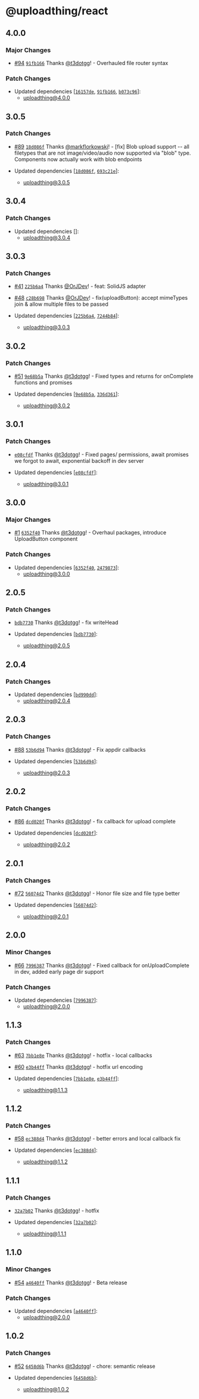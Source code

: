 # @uploadthing/react

## 4.0.0

### Major Changes

- [#94](https://github.com/pingdotgg/uploadthing/pull/94) [`91fb166`](https://github.com/pingdotgg/uploadthing/commit/91fb1660ba9a3dd2eb92df16b5bb1d3373b77662) Thanks [@t3dotgg](https://github.com/t3dotgg)! - Overhauled file router syntax

### Patch Changes

- Updated dependencies [[`16157de`](https://github.com/pingdotgg/uploadthing/commit/16157de54198d0838007efb4f6a37a4cd8720bab), [`91fb166`](https://github.com/pingdotgg/uploadthing/commit/91fb1660ba9a3dd2eb92df16b5bb1d3373b77662), [`b073c96`](https://github.com/pingdotgg/uploadthing/commit/b073c96120edccf9c9dd8f6db78611f43b841d20)]:
  - uploadthing@4.0.0

## 3.0.5

### Patch Changes

- [#89](https://github.com/pingdotgg/uploadthing/pull/89) [`18d086f`](https://github.com/pingdotgg/uploadthing/commit/18d086f55eb5bdc1348116957f04a771eb6dfd9b) Thanks [@markflorkowski](https://github.com/markflorkowski)! - [fix] Blob upload support -- all filetypes that are not image/video/audio now supported via "blob" type. Components now actually work with blob endpoints

- Updated dependencies [[`18d086f`](https://github.com/pingdotgg/uploadthing/commit/18d086f55eb5bdc1348116957f04a771eb6dfd9b), [`693c21e`](https://github.com/pingdotgg/uploadthing/commit/693c21e0c98a2dd5a6361733c77dba2ab1a39122)]:
  - uploadthing@3.0.5

## 3.0.4

### Patch Changes

- Updated dependencies []:
  - uploadthing@3.0.4

## 3.0.3

### Patch Changes

- [#41](https://github.com/pingdotgg/uploadthing/pull/41) [`225b6a4`](https://github.com/pingdotgg/uploadthing/commit/225b6a40d7a84ba6ea8c47faab77246b5b671ba8) Thanks [@OrJDev](https://github.com/OrJDev)! - feat: SolidJS adapter

- [#48](https://github.com/pingdotgg/uploadthing/pull/48) [`c28b698`](https://github.com/pingdotgg/uploadthing/commit/c28b698e2489383b127aa3097c832326e27bb5df) Thanks [@OrJDev](https://github.com/OrJDev)! - fix(uploadButton): accept mimeTypes join & allow multiple files to be passed

- Updated dependencies [[`225b6a4`](https://github.com/pingdotgg/uploadthing/commit/225b6a40d7a84ba6ea8c47faab77246b5b671ba8), [`7244b84`](https://github.com/pingdotgg/uploadthing/commit/7244b8479b612f00360069c05aacf450b2b65696)]:
  - uploadthing@3.0.3

## 3.0.2

### Patch Changes

- [#51](https://github.com/pingdotgg/uploadthing/pull/51) [`9e68b5a`](https://github.com/pingdotgg/uploadthing/commit/9e68b5a12f9747113ccd8cc930e04bcf38cbe79c) Thanks [@t3dotgg](https://github.com/t3dotgg)! - Fixed types and returns for onComplete functions and promises

- Updated dependencies [[`9e68b5a`](https://github.com/pingdotgg/uploadthing/commit/9e68b5a12f9747113ccd8cc930e04bcf38cbe79c), [`336d361`](https://github.com/pingdotgg/uploadthing/commit/336d361763a870240f9703522e244d1e3dfe8861)]:
  - uploadthing@3.0.2

## 3.0.1

### Patch Changes

- [`e08cfdf`](https://github.com/pingdotgg/uploadthing/commit/e08cfdf0e26797025a7e6baa598b0c11957ce587) Thanks [@t3dotgg](https://github.com/t3dotgg)! - Fixed pages/ permissions, await promises we forgot to await, exponential backoff in dev server

- Updated dependencies [[`e08cfdf`](https://github.com/pingdotgg/uploadthing/commit/e08cfdf0e26797025a7e6baa598b0c11957ce587)]:
  - uploadthing@3.0.1

## 3.0.0

### Major Changes

- [#1](https://github.com/pingdotgg/uploadthing/pull/1) [`6352f40`](https://github.com/pingdotgg/uploadthing/commit/6352f4057fc5a37a25d3561dcef06e0ba14b4af4) Thanks [@t3dotgg](https://github.com/t3dotgg)! - Overhaul packages, introduce UploadButton component

### Patch Changes

- Updated dependencies [[`6352f40`](https://github.com/pingdotgg/uploadthing/commit/6352f4057fc5a37a25d3561dcef06e0ba14b4af4), [`2479873`](https://github.com/pingdotgg/uploadthing/commit/247987335a5c0ec4d43568f31897377e3656fce2)]:
  - uploadthing@3.0.0

## 2.0.5

### Patch Changes

- [`bdb7730`](https://github.com/pingdotgg/uploadthing/commit/bdb77302cbe1ea6ae0f2c00296f225a5d29e6275) Thanks [@t3dotgg](https://github.com/t3dotgg)! - fix writeHead

- Updated dependencies [[`bdb7730`](https://github.com/pingdotgg/uploadthing/commit/bdb77302cbe1ea6ae0f2c00296f225a5d29e6275)]:
  - uploadthing@2.0.5

## 2.0.4

### Patch Changes

- Updated dependencies [[`bd990dd`](https://github.com/pingdotgg/uploadthing/commit/bd990dd3f7d45dd049db921e6de6835efd8fad8f)]:
  - uploadthing@2.0.4

## 2.0.3

### Patch Changes

- [#88](https://github.com/pingdotgg/uploadthing/pull/88) [`53b6d94`](https://github.com/pingdotgg/uploadthing/commit/53b6d94acdfea59b455fc0694b6feb232ca5830c) Thanks [@t3dotgg](https://github.com/t3dotgg)! - Fix appdir callbacks

- Updated dependencies [[`53b6d94`](https://github.com/pingdotgg/uploadthing/commit/53b6d94acdfea59b455fc0694b6feb232ca5830c)]:
  - uploadthing@2.0.3

## 2.0.2

### Patch Changes

- [#86](https://github.com/pingdotgg/uploadthing/pull/86) [`dcd020f`](https://github.com/pingdotgg/uploadthing/commit/dcd020fec54f12fd89207ed021e0f103e5fa33d2) Thanks [@t3dotgg](https://github.com/t3dotgg)! - fix callback for upload complete

- Updated dependencies [[`dcd020f`](https://github.com/pingdotgg/uploadthing/commit/dcd020fec54f12fd89207ed021e0f103e5fa33d2)]:
  - uploadthing@2.0.2

## 2.0.1

### Patch Changes

- [#72](https://github.com/pingdotgg/uploadthing/pull/72) [`56074d2`](https://github.com/pingdotgg/uploadthing/commit/56074d2800459ce497d5860356ed45ec00e04be4) Thanks [@t3dotgg](https://github.com/t3dotgg)! - Honor file size and file type better

- Updated dependencies [[`56074d2`](https://github.com/pingdotgg/uploadthing/commit/56074d2800459ce497d5860356ed45ec00e04be4)]:
  - uploadthing@2.0.1

## 2.0.0

### Minor Changes

- [#66](https://github.com/pingdotgg/uploadthing/pull/66) [`7996387`](https://github.com/pingdotgg/uploadthing/commit/7996387e323edd9c7c8f82186a3e440c4bdbf691) Thanks [@t3dotgg](https://github.com/t3dotgg)! - Fixed callback for onUploadComplete in dev, added early page dir support

### Patch Changes

- Updated dependencies [[`7996387`](https://github.com/pingdotgg/uploadthing/commit/7996387e323edd9c7c8f82186a3e440c4bdbf691)]:
  - uploadthing@2.0.0

## 1.1.3

### Patch Changes

- [#63](https://github.com/pingdotgg/uploadthing/pull/63) [`7bb1e8e`](https://github.com/pingdotgg/uploadthing/commit/7bb1e8e9c36915e6c1c83fc9ba100eeaf456b04c) Thanks [@t3dotgg](https://github.com/t3dotgg)! - hotfix - local callbacks

- [#60](https://github.com/pingdotgg/uploadthing/pull/60) [`e3b44ff`](https://github.com/pingdotgg/uploadthing/commit/e3b44ffc87efdd63e5ce0c6f8df5e91ad54eb562) Thanks [@t3dotgg](https://github.com/t3dotgg)! - hotfix url encoding

- Updated dependencies [[`7bb1e8e`](https://github.com/pingdotgg/uploadthing/commit/7bb1e8e9c36915e6c1c83fc9ba100eeaf456b04c), [`e3b44ff`](https://github.com/pingdotgg/uploadthing/commit/e3b44ffc87efdd63e5ce0c6f8df5e91ad54eb562)]:
  - uploadthing@1.1.3

## 1.1.2

### Patch Changes

- [#58](https://github.com/pingdotgg/uploadthing/pull/58) [`ec388d4`](https://github.com/pingdotgg/uploadthing/commit/ec388d4e72b651254cb5590b40d48c90ee43398d) Thanks [@t3dotgg](https://github.com/t3dotgg)! - better errors and local callback fix

- Updated dependencies [[`ec388d4`](https://github.com/pingdotgg/uploadthing/commit/ec388d4e72b651254cb5590b40d48c90ee43398d)]:
  - uploadthing@1.1.2

## 1.1.1

### Patch Changes

- [`32a7b02`](https://github.com/pingdotgg/uploadthing/commit/32a7b0264f214fee6cab4cdd45635c3a7d9ff0ef) Thanks [@t3dotgg](https://github.com/t3dotgg)! - hotfix

- Updated dependencies [[`32a7b02`](https://github.com/pingdotgg/uploadthing/commit/32a7b0264f214fee6cab4cdd45635c3a7d9ff0ef)]:
  - uploadthing@1.1.1

## 1.1.0

### Minor Changes

- [#54](https://github.com/pingdotgg/uploadthing/pull/54) [`a4640ff`](https://github.com/pingdotgg/uploadthing/commit/a4640ff9a91e0eb833e2cc0daf5cb65cab54cb32) Thanks [@t3dotgg](https://github.com/t3dotgg)! - Beta release

### Patch Changes

- Updated dependencies [[`a4640ff`](https://github.com/pingdotgg/uploadthing/commit/a4640ff9a91e0eb833e2cc0daf5cb65cab54cb32)]:
  - uploadthing@2.0.0

## 1.0.2

### Patch Changes

- [#52](https://github.com/pingdotgg/uploadthing/pull/52) [`6458d6b`](https://github.com/pingdotgg/uploadthing/commit/6458d6b2f37beccb63ae7c1896fbf85e283fd815) Thanks [@t3dotgg](https://github.com/t3dotgg)! - chore: semantic release

- Updated dependencies [[`6458d6b`](https://github.com/pingdotgg/uploadthing/commit/6458d6b2f37beccb63ae7c1896fbf85e283fd815)]:
  - uploadthing@1.0.2
